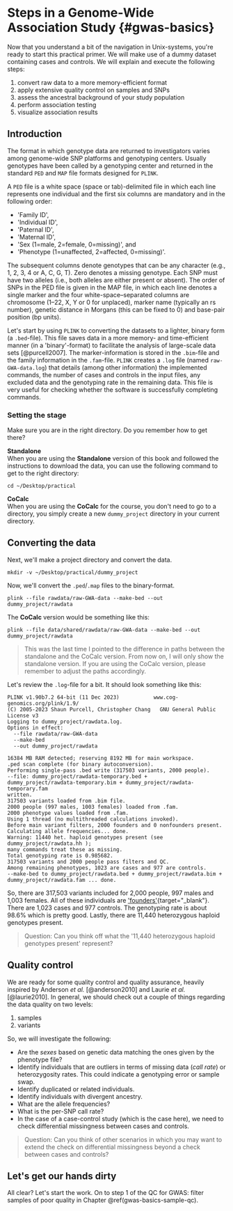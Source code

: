 # Steps in a Genome-Wide Association Study {#gwas-basics}
<!-- ![](./img/_headers/woman_working_on_code.png){width=100%} -->






Now that you understand a bit of the navigation in Unix-systems, you're ready to start this practical primer. We will make use of a dummy dataset containing cases and controls. We will explain and execute the following steps:

1. convert raw data to a more memory-efficient format
2. apply extensive quality control on samples and SNPs
3. assess the ancestral background of your study population
4. perform association testing
5. visualize association results

## Introduction
The format in which genotype data are returned to investigators varies among genome-wide SNP platforms and genotyping centers. Usually genotypes have been called by a genotyping center and returned in the standard `PED` and `MAP` file formats designed for `PLINK`.

A `PED` file is a white space (space or tab)-delimited file in which each line represents one individual and the first six columns are mandatory and in the following order:

- 'Family ID', 
- 'Individual ID', 
- 'Paternal ID', 
- 'Maternal ID', 
- 'Sex (1=male, 2=female, 0=missing)', and 
- 'Phenotype (1=unaffected, 2=affected, 0=missing)'. 

The subsequent columns denote genotypes that can be any character (e.g., 1, 2, 3, 4 or A, C, G, T). Zero denotes a missing genotype. Each SNP must have two alleles (i.e., both alleles are either present or absent). 
The order of SNPs in the PED file is given in the MAP file, in which each line denotes a single marker and the four white-space–separated columns are chromosome (1–22, X, Y or 0 for unplaced), marker name (typically an rs number), genetic distance in Morgans (this can be fixed to 0) and base-pair position (bp units).

Let's start by using `PLINK` to converting the datasets to a lighter, binary form (a `.bed`-file). This file saves data in a more memory- and time-efficient manner (in a 'binary'-format) to facilitate the analysis of large-scale data sets [@purcell2007]. The marker-information is stored in the `.bim`-file and the family information in the `.fam`-file. `PLINK` creates a `.log` file (named `raw-GWA-data.log`) that details (among other information) the implemented commands, the number of cases and controls in the input files, any excluded data and the genotyping rate in the remaining data. This file is very useful for checking whether the software is successfully completing commands.

### Setting the stage

Make sure you are in the right directory. Do you remember how to get there?

**Standalone**</br>
When you are using the **Standalone** version of this book and followed the instructions to download the data, you can use the following command to get to the right directory:

```
cd ~/Desktop/practical
```

**CoCalc**</br>
When you are using the **CoCalc** for the course, you don't need to go to a directory, you simply create a new `dummy_project` directory in your current directory.

## Converting the data

Next, we'll make a project directory and convert the data.

```
mkdir -v ~/Desktop/practical/dummy_project
```

Now, we'll convert the `.ped`/`.map` files to the binary-format.

```
plink --file rawdata/raw-GWA-data --make-bed --out dummy_project/rawdata
```

The **CoCalc** version would be something like this:

```
plink --file data/shared/rawdata/raw-GWA-data --make-bed --out dummy_project/rawdata
```

> This was the last time I pointed to the difference in paths between the standalone and the CoCalc version. From now on, I will only show the standalone version. If you are using the CoCalc version, please remember to adjust the paths accordingly.

Let's review the `.log`-file for a bit. It should look something like this:

```
PLINK v1.90b7.2 64-bit (11 Dec 2023)           www.cog-genomics.org/plink/1.9/
(C) 2005-2023 Shaun Purcell, Christopher Chang   GNU General Public License v3
Logging to dummy_project/rawdata.log.
Options in effect:
  --file rawdata/raw-GWA-data
  --make-bed
  --out dummy_project/rawdata

16384 MB RAM detected; reserving 8192 MB for main workspace.
.ped scan complete (for binary autoconversion).
Performing single-pass .bed write (317503 variants, 2000 people).
--file: dummy_project/rawdata-temporary.bed +
dummy_project/rawdata-temporary.bim + dummy_project/rawdata-temporary.fam
written.
317503 variants loaded from .bim file.
2000 people (997 males, 1003 females) loaded from .fam.
2000 phenotype values loaded from .fam.
Using 1 thread (no multithreaded calculations invoked).
Before main variant filters, 2000 founders and 0 nonfounders present.
Calculating allele frequencies... done.
Warning: 11440 het. haploid genotypes present (see dummy_project/rawdata.hh );
many commands treat these as missing.
Total genotyping rate is 0.985682.
317503 variants and 2000 people pass filters and QC.
Among remaining phenotypes, 1023 are cases and 977 are controls.
--make-bed to dummy_project/rawdata.bed + dummy_project/rawdata.bim +
dummy_project/rawdata.fam ... done.
```

So, there are 317,503 variants included for 2,000 people, 997 males and 1,003 females. All of these individuals are ['founders'](https://www.cog-genomics.org/plink/1.9/filter#nonfounders){target="_blank"}. There are 1,023 cases and 977 controls. The genotyping rate is about 98.6% which is pretty good. Lastly, there are 11,440 heterozygous haploid genotypes present.

> Question: Can you think off what the '11,440 heterozygous haploid genotypes present' represent? 


## Quality control

We are ready for some quality control and quality assurance, heavily inspired by Anderson _et al._ [@anderson2010] and Laurie _et al._ [@laurie2010]. In general, we should check out a couple of things regarding the data quality on two levels:

1) samples
2) variants

So, we will investigate the following:

- Are the *sexes* based on genetic data matching the ones given by the phenotype file?
- Identify individuals that are outliers in terms of missing data (_call rate_) or heterozygosity rates. This could indicate a genotyping error or sample swap.
- Identify duplicated or related individuals.
- Identify individuals with divergent ancestry.
- What are the allele frequencies?
- What is the per-SNP call rate?
- In the case of a case-control study (which is the case here), we need to check differential missingness between cases and controls. 

> Question: Can you think of other scenarios in which you may want to extend the check on differential missingness beyond a check between cases and controls?


## Let's get our hands dirty

All clear? Let's start the work. On to step 1 of the QC for GWAS: filter samples of poor quality in Chapter \@ref(gwas-basics-sample-qc).

<!-- ```{js, echo = FALSE} -->
<!-- title=document.getElementById('header'); -->
<!-- title.innerHTML = '<img src="img/_headers/woman_working_on_code.png" alt="GWAS basics">' + title.innerHTML -->
<!-- ``` -->
